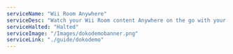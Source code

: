 ```yaml
---
serviceName: "Wii Room Anywhere"  
serviceDesc: "Watch your Wii Room content Anywhere on the go with your DSi!" Unfortunately, technical issues have currently made this service halted for the time being."
serviceHalted: "Halted"
serviceImage: "/Images/dokodemobanner.png"
serviceLink: "./guide/dokodemo"
---
```


